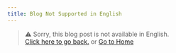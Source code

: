 ```yaml
---
title: Blog Not Supported in English
---
```


> ⚠️ Sorry, this blog post is not available in English.<br>
> [Click here to go back.](javascript:history.back()) or [Go to Home](/en/)
